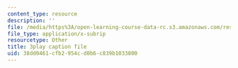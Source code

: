 ```yaml
---
content_type: resource
description: ''
file: /media/https%3A/open-learning-course-data-rc.s3.amazonaws.com/res-10-001-making-science-and-engineering-pictures-a-practical-guide-to-presenting-your-work-spring-2016/38dd0461cfb2954cd0b6c839b1033800_Ki_X8RO3DkU.srt
file_type: application/x-subrip
resourcetype: Other
title: 3play caption file
uid: 38dd0461-cfb2-954c-d0b6-c839b1033800
---
```

